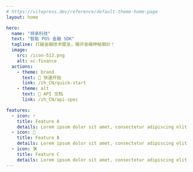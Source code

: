 ```yaml
---
# https://vitepress.dev/reference/default-theme-home-page
layout: home

hero:
  name: "祥承科技"
  text: "智能 POS 金融 SDK"
  tagline: 打破金融技术壁垒，揭开金融神秘面纱！
  image:
    src: /icon-512.png
    alt: xc-finance
  actions:
    - theme: brand
      text: 🚀 快速开始
      link: /zh_CN/quick-start
    - theme: alt
      text: 📖 API 文档
      link: /zh_CN/api-spec

features:
  - icon: ⚡️
    title: Feature A
    details: Lorem ipsum dolor sit amet, consectetur adipiscing elit
  - icon: 🖖
    title: Feature B
    details: Lorem ipsum dolor sit amet, consectetur adipiscing elit
  - icon: 🛠️
    title: Feature C
    details: Lorem ipsum dolor sit amet, consectetur adipiscing elit
---
```


